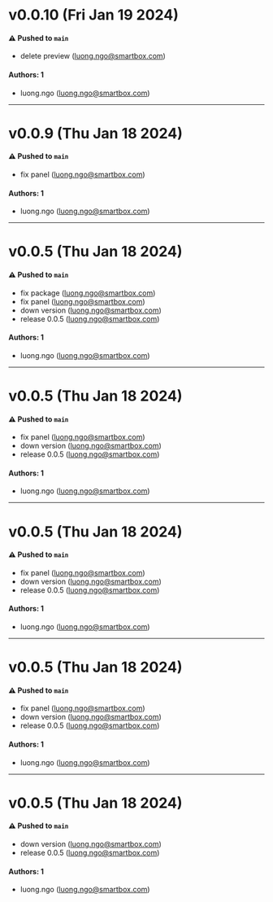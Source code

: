 # v0.0.10 (Fri Jan 19 2024)

#### ⚠️ Pushed to `main`

- delete preview (luong.ngo@smartbox.com)

#### Authors: 1

- luong.ngo (luong.ngo@smartbox.com)

---

# v0.0.9 (Thu Jan 18 2024)

#### ⚠️ Pushed to `main`

- fix panel (luong.ngo@smartbox.com)

#### Authors: 1

- luong.ngo (luong.ngo@smartbox.com)

---

# v0.0.5 (Thu Jan 18 2024)

#### ⚠️ Pushed to `main`

- fix package (luong.ngo@smartbox.com)
- fix panel (luong.ngo@smartbox.com)
- down version (luong.ngo@smartbox.com)
- release 0.0.5 (luong.ngo@smartbox.com)

#### Authors: 1

- luong.ngo (luong.ngo@smartbox.com)

---

# v0.0.5 (Thu Jan 18 2024)

#### ⚠️ Pushed to `main`

- fix panel (luong.ngo@smartbox.com)
- down version (luong.ngo@smartbox.com)
- release 0.0.5 (luong.ngo@smartbox.com)

#### Authors: 1

- luong.ngo (luong.ngo@smartbox.com)

---

# v0.0.5 (Thu Jan 18 2024)

#### ⚠️ Pushed to `main`

- fix panel (luong.ngo@smartbox.com)
- down version (luong.ngo@smartbox.com)
- release 0.0.5 (luong.ngo@smartbox.com)

#### Authors: 1

- luong.ngo (luong.ngo@smartbox.com)

---

# v0.0.5 (Thu Jan 18 2024)

#### ⚠️ Pushed to `main`

- fix panel (luong.ngo@smartbox.com)
- down version (luong.ngo@smartbox.com)
- release 0.0.5 (luong.ngo@smartbox.com)

#### Authors: 1

- luong.ngo (luong.ngo@smartbox.com)

---

# v0.0.5 (Thu Jan 18 2024)

#### ⚠️ Pushed to `main`

- down version (luong.ngo@smartbox.com)
- release 0.0.5 (luong.ngo@smartbox.com)

#### Authors: 1

- luong.ngo (luong.ngo@smartbox.com)
